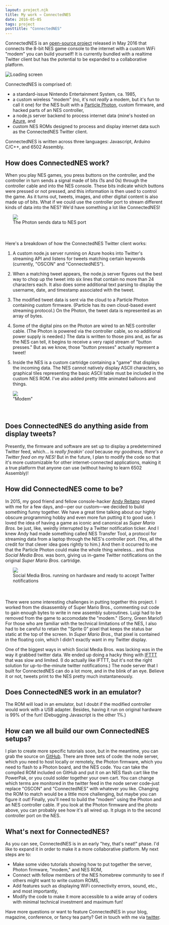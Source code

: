 ```yaml
---
layout: project.njk
title: My work → ConnectedNES
date: 2016-05-05
tags: project
posttitle: "ConnectedNES"
---
```


ConnectedNES is an [open-source project](https://github.com/hxlnt/connectednes) released in May 2016 that connects the 8-bit NES game console to the internet with a custom WiFi "modem" you can build yourself! It is currently bundled with a realtime Twitter client but has the potential to be expanded to a collaborative platform.

![Loading screen](/img/connectednes1.gif)

ConnectedNES is comprised of:
- a standard-issue Nintendo Entertainment System, ca. 1985,
- a custom wireless "modem" (no, it's not *really* a modem, but it's fun to call it one) for the NES built with a [Particle Photon](http://particle.io/), custom firmware, and hacked parts of an NES controller,
- a node.js server backend to process internet data (mine's hosted on [Azure](http://portal.azure.com/), and
- custom NES ROMs designed to process and display internet data such as the ConnectedNES Twitter client.

<p></p>

ConnectedNES is written across three languages: Javascript, Arduino C/C++, and 6502 Assembly.

## How does ConnectedNES work?

When you play NES games, you press buttons on the controller, and the controller in turn sends a signal made of bits (1s and 0s) through the controller cable and into the NES console. These bits indicate which buttons were pressed or not pressed, and this information is then used to control the game. As it turns out, tweets, images, and other digital content is also made up of bits. What if we could use the controller port to stream different kinds of data into the NES? We'd have something a lot like ConnectedNES!

<figure style="margin-left:24px; margin-right:-24px; padding-bottom:36px; padding-top:-36px;"><img src="/img/4905.jpg">
<figcaption>The Photon sends data to NES port</figcaption>
</figure>

Here's a breakdown of how the ConnectedNES Twitter client works:

1. A custom node.js server running on Azure hooks into Twitter's streaming API and listens for tweets matching certain keywords (currently, "OSCON" and "ConnectedNES").

2. When a matching tweet appears, the node.js server figures out the best way to chop up the tweet into six lines that contain no more than 24 characters each. It also does some additional text parsing to display the username, date, and timestamp associated with the tweet.

3. The modified tweet data is sent via the cloud to a Particle Photon containing custom firmware. (Particle has its own cloud-based event streaming protocol.) On the Photon, the tweet data is represented as an array of bytes.

4. Some of the digital pins on the Photon are wired to an NES controller cable. (The Photon is powered via the controller cable, so no additional power supply is needed.) The data is written to those pins and, as far as the NES can tell, it begins to receive a very rapid stream of "button presses." But as we know, those "button presses" actually represent a tweet!

5. Inside the NES is a custom cartridge containing a "game" that displays the incoming data. The NES cannot natively display ASCII characters, so graphical tiles representing the basic ASCII table must be included in the custom NES ROM. I've also added pretty little animated balloons and things.

<figure style="margin-left:24px; margin-right:-24px; padding-bottom:36px; padding-top:-36px;"><img src="/img/smaller-modem.jpg">
<figcaption>"Modem"</figcaption>
</figure>

## Does ConnectedNES do anything aside from display tweets?

Presently, the firmware and software are set up to display a predetermined Twitter feed, which… is *really freakin' cool* because *my goodness, there's a Twitter feed on my NES!* But in the future, I plan to modify the code so that it's more customizable for other internet-connected applications, making it a true platform that anyone can use (without having to learn 6502 Assembly)!

## How did ConnectedNES come to be?

In 2015, my good friend and fellow console-hacker [Andy Reitano](http://www.andrewreitano.com/) stayed with me for a few days, and—per our custom—we decided to build something funny together. We have a great time talking about our highly obscure programming hobby and even more fun putting it to good use. I loved the idea of having a game as iconic and canonical as *Super Mario Bros.* be just, like, weirdly interrupted by a Twitter notification ticker. And I knew Andy had made something called NES Transfer Tool, a protocol for streaming data from a laptop through the NES's controller port. (Yes, all the credit for that clever idea goes rightly to him.) And then it occurred to me that the Particle Photon could make the whole thing wireless... and thus *Social Media Bros.* was born, giving us in-game Twitter notifications on the original *Super Mario Bros.* cartridge.

<figure style="margin-left:24px; margin-right:-24px; padding-bottom:36px; padding-top:-36px;"><img src="/img/social1.jpg">
<figcaption>Social Media Bros. running on hardware and ready to accept Twitter notifications</figcaption>
</figure>

There were some interesting challenges in putting together this project. I worked from the disassembly of Super Mario Bros., commenting out code to gain enough bytes to write in new assembly subroutines. Luigi had to be removed from the game to accomodate the "modem." (Sorry, Green Mario!) For those who are familiar with the technical limitations of the NES, I also had to be careful to retain the "Sprite 0" pixel that keeps the status bar static at the top of the screen. In *Super Mario Bros.,* that pixel is contained in the floating coin, which I didn't exactly want in my Twitter display.

One of the biggest ways in which Social Media Bros. was lacking was in the way it grabbed twitter data. We ended up doing a hacky thing with [IFTTT](http://www.ifttt.com/) that was slow and limited. (I do actually like IFTTT, but it's not the right solution for up-to-the-minute twitter notifications.) The node server that I built for ConnectedNES can do a lot more, and in the blink of an eye. Believe it or not, tweets print to the NES pretty much instantaneously.

## Does ConnectedNES work in an emulator?

The ROM will load in an emulator, but I doubt if the modified controller would work with a USB adapter. Besides, having it run on original hardware is 99% of the fun! (Debugging Javascript is the other 1%.)

## How can we all build our own ConnectedNES setups?

I plan to create more specific tutorials soon, but in the meantime, you can grab the source on [GitHub](http://www.github.com/hxlnt/connectednes). There are three sets of code: the node server, which you need to host locally or remotely, the Photon firmware, which you need to flash to a Photon board, and the NES code. You can take the compiled ROM included on GitHub and put it on an NES flash cart like the PowerPak, or you could solder together your own cart. You can change which terms are monitored in the twitter feed in the node server code–just replace "OSCON" and "ConnectedNES" with whatever you like. Changing the ROM to match would be a little more challenging, but maybe you can figure it out! Finally, you'll need to build the "modem" using the Photon and an NES controller cable. If you look at the Photon firmware and the photo above, you can probably see how it's all wired up. It plugs in to the second controller port on the NES.

## What's next for ConnectedNES?

As you can see, ConnectedNES is in an early "hey, that's neat!" phase. I'd like to expand it in order to make it a more collaborative platform. My next steps are to:
- Make some video tutorials showing how to put together the server, Photon firmware, "modem," and NES ROM,
- Connect with fellow members of the NES homebrew community to see if others might want to write custom ROMS,
- Add features such as displaying WiFi connectivity errors, sound, etc., and most importantly,
- Modify the code to make it more accessible to a wide array of coders with minimal technical investment and maximum fun!

<p></p>

Have more questions or want to feature ConnectedNES in your blog, magazine, conference, or fancy tea party? Get in touch with me via [twitter](http://www.twitter.com/partytimeHXLNT).